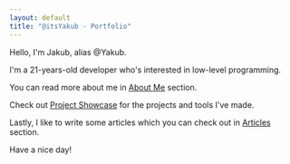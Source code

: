 ```yaml
---
layout: default
title: "@itsYakub - Portfolio"
---
```

Hello, I'm Jakub, alias @Yakub.

I'm a 21-years-old developer who's interested in low-level programming.

You can read more about me in [About Me](/about/) section.

Check out [Project Showcase](/showcase/) for the projects and tools I've made.

Lastly, I like to write some articles which you can check out in [Articles](/articles/) section.

Have a nice day!
